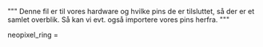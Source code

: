 """
Denne fil er til vores hardware og hvilke pins de er tilsluttet,
så der er et samlet overblik.
Så kan vi evt. også importere vores pins herfra.
"""

neopixel_ring = 
